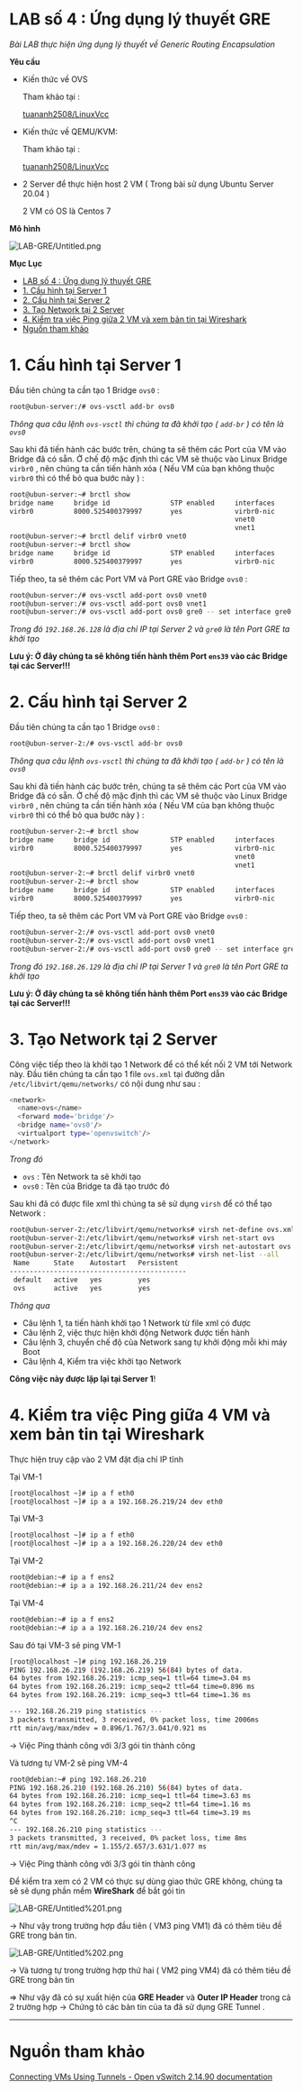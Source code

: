 # LAB số 4 : Ứng dụng lý thuyết GRE

*Bài LAB thực hiện ứng dụng lý thuyết về Generic Routing Encapsulation* 

**Yêu cầu**

- Kiến thức về OVS

    Tham khảo tại :

    [tuananh2508/LinuxVcc](https://github.com/tuananh2508/LinuxVcc/blob/master/Virtualization/OVS(OpenVSwitch)/OPENVSWITCH/Ly-thuyet-OVS.md)

- Kiến thức về QEMU/KVM:

    Tham khảo tại :

    [tuananh2508/LinuxVcc](https://github.com/tuananh2508/LinuxVcc/blob/master/Virtualization/QEMU&KVM/KVM%26QEMU.md)

- 2 Server để thực hiện host 2 VM ( Trong bài sử dụng Ubuntu Server 20.04 )

    2 VM có OS là Centos 7

**Mô hình**

![LAB-GRE/Untitled.png](LAB-GRE/Untitled.png)

**Mục Lục**
- [LAB số 4 : Ứng dụng lý thuyết GRE](#lab-số-4--ứng-dụng-lý-thuyết-gre)
- [1. Cấu hình tại Server 1](#1-cấu-hình-tại-server-1)
- [2. Cấu hình tại Server 2](#2-cấu-hình-tại-server-2)
- [3. Tạo Network tại 2 Server](#3-tạo-network-tại-2-server)
- [4. Kiểm tra việc Ping giữa 2 VM và xem bản tin tại Wireshark](#4-kiểm-tra-việc-ping-giữa-2-vm-và-xem-bản-tin-tại-wireshark)
- [Nguồn tham khảo](#nguồn-tham-khảo)

# 1. Cấu hình tại Server 1

Đầu tiên chúng ta cần tạo 1 Bridge `ovs0` :

```bash
root@ubun-server:/# ovs-vsctl add-br ovs0
```

*Thông qua câu lệnh `ovs-vsctl` thì chúng ta đã khởi tạo ( `add-br` ) có tên là `ovs0`*

Sau khi đã tiến hành các bước trên, chúng ta sẽ thêm các Port của VM vào Bridge đã có sẵn. Ở chế độ mặc định thì các VM sẽ thuộc vào Linux Bridge `virbr0` , nên chúng ta cần tiến hành xóa ( Nếu VM của bạn không thuộc `virbr0` thì có thể bỏ qua bước này ) :

```bash
root@ubun-server:~# brctl show
bridge name     bridge id               STP enabled     interfaces
virbr0          8000.525400379997       yes             virbr0-nic
                                                        vnet0
                                                        vnet1
root@ubun-server:~# brctl delif virbr0 vnet0
root@ubun-server:~# brctl show
bridge name     bridge id               STP enabled     interfaces
virbr0          8000.525400379997       yes             virbr0-nic
```

Tiếp theo, ta sẽ thêm các Port VM và Port GRE vào Bridge `ovs0` :

```bash
root@ubun-server:/# ovs-vsctl add-port ovs0 vnet0
root@ubun-server:/# ovs-vsctl add-port ovs0 vnet1
root@ubun-server:/# ovs-vsctl add-port ovs0 gre0 -- set interface gre0 type=gre options:remote_ip=192.168.26.128
```

*Trong đó `192.168.26.128` là địa chỉ IP tại Server 2 và `gre0` là tên Port GRE ta khởi tạo*

**Lưu ý: Ở đây chúng ta sẽ không tiến hành thêm Port `ens39` vào các Bridge tại các Server!!!**

# 2. Cấu hình tại Server 2

Đầu tiên chúng ta cần tạo 1 Bridge `ovs0`  :

```bash
root@ubun-server-2:/# ovs-vsctl add-br ovs0
```

*Thông qua câu lệnh `ovs-vsctl` thì chúng ta đã khởi tạo ( `add-br` ) có tên là `ovs0`*

Sau khi đã tiến hành các bước trên, chúng ta sẽ thêm các Port của VM vào Bridge đã có sẵn. Ở chế độ mặc định thì các VM sẽ thuộc vào Linux Bridge `virbr0` , nên chúng ta cần tiến hành xóa ( Nếu VM của bạn không thuộc `virbr0` thì có thể bỏ qua bước này ) :

```bash
root@ubun-server-2:~# brctl show
bridge name     bridge id               STP enabled     interfaces
virbr0          8000.525400379997       yes             virbr0-nic
                                                        vnet0
                                                        vnet1
root@ubun-server-2:~# brctl delif virbr0 vnet0
root@ubun-server-2:~# brctl show
bridge name     bridge id               STP enabled     interfaces
virbr0          8000.525400379997       yes             virbr0-nic
```

Tiếp theo, ta sẽ thêm các Port VM và Port GRE vào Bridge `ovs0` :

```bash
root@ubun-server-2:/# ovs-vsctl add-port ovs0 vnet0
root@ubun-server-2:/# ovs-vsctl add-port ovs0 vnet1
root@ubun-server-2:/# ovs-vsctl add-port ovs0 gre0 -- set interface gre0 type=gre options:remote_ip=192.168.26.129
```

*Trong đó `192.168.26.129` là địa chỉ IP tại Server 1 và `gre0` là tên Port GRE ta khởi tạo*

**Lưu ý: Ở đây chúng ta sẽ không tiến hành thêm Port `ens39` vào các Bridge tại các Server!!!**

# 3. Tạo Network tại 2 Server

Công việc tiếp theo là khởi tạo 1 Network để có thể kết nối 2 VM tới Network này. Đầu tiên chúng ta cần tạo 1 file `ovs.xml` tại đường dẫn `/etc/libvirt/qemu/networks/` có nội dung như sau :

```bash
<network>
  <name>ovs</name>
  <forward mode='bridge'/>
  <bridge name='ovs0'/>
  <virtualport type='openvswitch'/>
</network>
```

*Trong đó*

- `ovs` : Tên Network ta sẽ khởi tạo
- `ovs0` : Tên của Bridge ta đã tạo trước đó

Sau khi đã có được file xml thì chúng ta sẽ sử dụng `virsh` để có thể tạo Network :

```bash
root@ubun-server-2:/etc/libvirt/qemu/networks# virsh net-define ovs.xml
root@ubun-server-2:/etc/libvirt/qemu/networks# virsh net-start ovs
root@ubun-server-2:/etc/libvirt/qemu/networks# virsh net-autostart ovs
root@ubun-server-2:/etc/libvirt/qemu/networks# virsh net-list --all
 Name      State    Autostart   Persistent
--------------------------------------------
 default   active   yes         yes
 ovs       active   yes         yes
```

*Thông qua*

- Câu lệnh 1, ta tiến hành khởi tạo 1 Network từ file xml có được
- Câu lệnh 2, việc thực hiện khởi động Network được tiến hành
- Câu lệnh 3, chuyển chế độ của Network sang tự khởi động mỗi khi máy Boot
- Câu lệnh 4, Kiểm tra việc khởi tạo Network

**Công việc này được lặp lại tại Server 1**!

# 4. Kiểm tra việc Ping giữa 4 VM và xem bản tin tại Wireshark

Thực hiện truy cập vào 2 VM đặt địa chỉ IP tĩnh

Tại VM-1

```bash
[root@localhost ~]# ip a f eth0
[root@localhost ~]# ip a a 192.168.26.219/24 dev eth0
```

Tại VM-3

```bash
[root@localhost ~]# ip a f eth0
[root@localhost ~]# ip a a 192.168.26.220/24 dev eth0
```

Tại VM-2

```bash
root@debian:~# ip a f ens2
root@debian:~# ip a a 192.168.26.211/24 dev ens2
```

Tại VM-4

```bash
root@debian:~# ip a f ens2
root@debian:~# ip a a 192.168.26.210/24 dev ens2
```

Sau đó tại VM-3 sẽ ping VM-1

```bash
[root@localhost ~]# ping 192.168.26.219
PING 192.168.26.219 (192.168.26.219) 56(84) bytes of data.
64 bytes from 192.168.26.219: icmp_seq=1 ttl=64 time=3.04 ms
64 bytes from 192.168.26.219: icmp_seq=2 ttl=64 time=0.896 ms
64 bytes from 192.168.26.219: icmp_seq=3 ttl=64 time=1.36 ms

--- 192.168.26.219 ping statistics ---
3 packets transmitted, 3 received, 0% packet loss, time 2006ms
rtt min/avg/max/mdev = 0.896/1.767/3.041/0.921 ms
```

→ Việc Ping thành công với 3/3 gói tin thành công

Và tương tự VM-2 sẽ ping VM-4

```bash
root@debian:~# ping 192.168.26.210
PING 192.168.26.210 (192.168.26.210) 56(84) bytes of data.
64 bytes from 192.168.26.210: icmp_seq=1 ttl=64 time=3.63 ms
64 bytes from 192.168.26.210: icmp_seq=2 ttl=64 time=1.16 ms
64 bytes from 192.168.26.210: icmp_seq=3 ttl=64 time=3.19 ms
^C
--- 192.168.26.210 ping statistics ---
3 packets transmitted, 3 received, 0% packet loss, time 8ms
rtt min/avg/max/mdev = 1.155/2.657/3.631/1.077 ms
```

→ Việc Ping thành công với 3/3 gói tin thành công

Để kiểm tra xem có 2 VM có thực sự dùng giao thức GRE không, chúng ta sẽ sẽ dụng phần mềm **WireShark** để bắt gói tin

![LAB-GRE/Untitled%201.png](LAB-GRE/Untitled%201.png)

→ Như vậy trong trường hợp đầu tiên ( VM3 ping VM1) đã có thêm tiêu đề GRE trong bản tin.

![LAB-GRE/Untitled%202.png](LAB-GRE/Untitled%202.png)

→ Và tương tự trong trường hợp thứ hai ( VM2 ping VM4) đã có thêm tiêu đề GRE trong bản tin 

⇒ Như vậy đã có sự xuất hiện của **GRE Header** và **Outer IP Header** trong cả 2 trường hợp → Chứng tỏ các bản tin của ta đã sử dụng GRE Tunnel .

---

# Nguồn tham khảo

[Connecting VMs Using Tunnels - Open vSwitch 2.14.90 documentation](https://docs.openvswitch.org/en/latest/howto/tunneling/)
